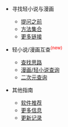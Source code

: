 * 寻找轻小说与漫画

  * [提问之前](searchengine.md)
  * [方法集合](v2s.md)
  * [更多链接](morelinks.md)

* 轻小说/漫画互查<sup style="color:red">(new)<sup>

  * [查找思路](mindmap.md)
  * [漫画/轻小说查询](mangaandln.md)
  * [二次元查询](acg.md)

* 其他指南

  * [软件推荐](recom.md)
  * [更多信息](info.md)
  * [更新记录](changelog.md)
